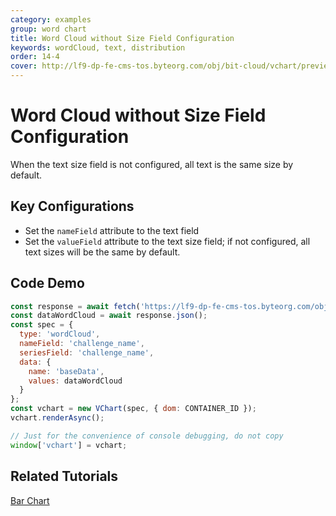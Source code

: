 ```yaml
---
category: examples
group: word chart
title: Word Cloud without Size Field Configuration
keywords: wordCloud, text, distribution
order: 14-4
cover: http://lf9-dp-fe-cms-tos.byteorg.com/obj/bit-cloud/vchart/preview/word-cloud-chart/word-cloud-no-valueField.png
---
```


# Word Cloud without Size Field Configuration

When the text size field is not configured, all text is the same size by default.

## Key Configurations

- Set the `nameField` attribute to the text field
- Set the `valueField` attribute to the text size field; if not configured, all text sizes will be the same by default.

## Code Demo

```javascript livedemo
const response = await fetch('https://lf9-dp-fe-cms-tos.byteorg.com/obj/bit-cloud/data-wordcloud.json');
const dataWordCloud = await response.json();
const spec = {
  type: 'wordCloud',
  nameField: 'challenge_name',
  seriesField: 'challenge_name',
  data: {
    name: 'baseData',
    values: dataWordCloud
  }
};
const vchart = new VChart(spec, { dom: CONTAINER_ID });
vchart.renderAsync();

// Just for the convenience of console debugging, do not copy
window['vchart'] = vchart;
```

## Related Tutorials

[Bar Chart](link)
